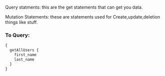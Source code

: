 Query statments: this are the get statements that can get you data.

Mutation Statements: these are statements used for Create,update,deletion things like stuff.


### To Query:

```javascript
{
  getAllUsers {
    first_name
    last_name
  }
}

```